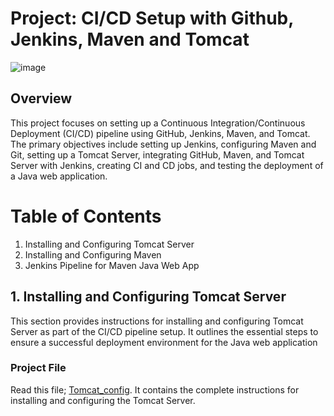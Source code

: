 # Project: CI/CD Setup with Github, Jenkins, Maven and Tomcat

![image](https://github.com/SirJosh-i/Basic-Devops---CI-CD/assets/69949528/397e566d-04d5-4876-8e6a-8596b92136e6)

## Overview

This project focuses on setting up a Continuous Integration/Continuous Deployment (CI/CD) pipeline using GitHub, Jenkins, Maven, and Tomcat. The primary objectives include setting up Jenkins, configuring Maven and Git, setting up a Tomcat Server, integrating GitHub, Maven, and Tomcat Server with Jenkins, creating CI and CD jobs, and testing the deployment of a Java web application.

# Table of Contents

1. Installing and Configuring Tomcat Server
2. Installing and Configuring Maven
3. Jenkins Pipeline for Maven Java Web App

## 1. Installing and Configuring Tomcat Server

This section provides instructions for installing and configuring Tomcat Server as part of the CI/CD pipeline setup. It outlines the essential steps to ensure a successful deployment environment for the Java web application

  ### Project File

  Read this file; [Tomcat_config](https://github.com/SirJosh-i/mymaven.git). It contains the complete instructions for installing and configuring the Tomcat Server.
